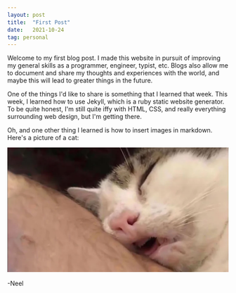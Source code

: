 ```yaml
---
layout: post
title:  "First Post"
date:   2021-10-24
tag: personal
---
```

Welcome to my first blog post. I made this website in pursuit of improving my general skills as a programmer, engineer, typist, etc. Blogs also allow me to document and share my thoughts and experiences with the world, and maybe this will lead to greater things in the future. 

One of the things I'd like to share is something that I learned that week. This week, I learned how to use Jekyll, which is a ruby static website generator. To be quite honest, I'm still quite iffy with HTML, CSS, and really everything surrounding web design, but I'm getting there.

Oh, and one other thing I learned is how to insert images in markdown. Here's a picture of a cat:

![picture of a cat sleeping](/assets/img/cat_sleeping.png)

-Neel
